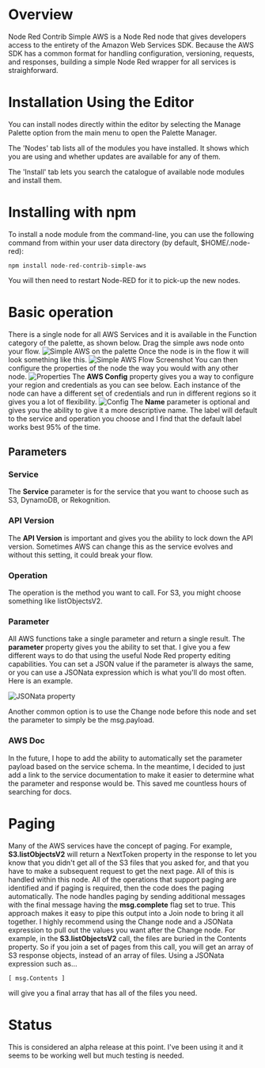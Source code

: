 # Overview
Node Red Contrib Simple AWS is a Node Red node that gives developers access to the entirety of the Amazon Web Services SDK. Because the AWS SDK has a common format for handling configuration, versioning, requests, and responses, building a simple Node Red wrapper for all services is straighforward.

# Installation Using the Editor
You can install nodes directly within the editor by selecting the Manage Palette option from the main menu to open the Palette Manager.

The 'Nodes' tab lists all of the modules you have installed. It shows which you are using and whether updates are available for any of them.

The 'Install' tab lets you search the catalogue of available node modules and install them.

# Installing with npm
To install a node module from the command-line, you can use the following command from within your user data directory (by default, $HOME/.node-red):
````
npm install node-red-contrib-simple-aws
````
You will then need to restart Node-RED for it to pick-up the new nodes.

# Basic operation
There is a single node for all AWS Services and it is available in the Function category of the palette, as shown below. Drag the simple aws node onto your flow.
![Simple AWS on the palette](doc/palette.png)
Once the node is in the flow it will look something like this.
![Simple AWS Flow Screenshot](doc/screenshot.png)
You can then configure the properties of the node the way you would with any other node.
![Properties](doc/screenshot.png)
The **AWS Config** property gives you a way to configure your region and credentials as you can see below. Each instance of the node can have a different set of credentials and run in different regions so it gives you a lot of flexibility.
![Config](doc/config.png)
The **Name** parameter is optional and gives you the ability to give it a more descriptive name. The label will default to the service and operation you choose and I find that the default label works best 95% of the time.

## Parameters

### Service
The **Service** parameter is for the service that you want to choose such as S3, DynamoDB, or Rekognition.

### API Version
The **API Version** is important and gives you the ability to lock down the API version. Sometimes AWS can change this as the service evolves and without this setting, it could break your flow.

### Operation
The operation is the method you want to call. For S3, you might choose something like listObjectsV2.

### Parameter
All AWS functions take a single parameter and return a single result. The **parameter** property gives you the ability to set that. I give you a few different ways to do that using the useful Node Red property editing capabilities. You can set a JSON value if the parameter is always the same, or you can use a JSONata expression which is what you'll do most often. Here is an example.

![JSONata property](doc/jsonata.png)

Another common option is to use the Change node before this node and set the parameter to simply be the msg.payload.

### AWS Doc
In the future, I hope to add the ability to automatically set the parameter payload based on the service schema. In the meantime, I decided to just add a link to the service documentation to make it easier to determine what the parameter and response would be. This saved me countless hours of searching for docs.

# Paging
Many of the AWS services have the concept of paging. For example, **S3.listObjectsV2** will return a NextToken property in the response to let you know that you didn't get all of the S3 files that you asked for, and that you have to make a subsequent request to get the next page. All of this is handled within this node. All of the operations that support paging are identified and if paging is required, then the code does the paging automatically. The node handles paging by sending additional messages with the final message having the **msg.complete** flag set to true. This approach makes it easy to pipe this output into a Join node to bring it all together. I highly recommend using the Change node and a JSONata expression to pull out the values you want after the Change node. For example, in the **S3.listObjectsV2** call, the files are buried in the Contents property. So if you join a set of pages from this call, you will get an array of S3 response objects, instead of an array of files. Using a JSONata expression such as...

````
[ msg.Contents ]
````
will give you a final array that has all of the files you need.

# Status
This is considered an alpha release at this point. I've been using it and it seems to be working well but much testing is needed.


